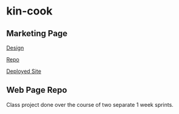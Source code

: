 # kin-cook

## Marketing Page 
[Design](https://www.figma.com/file/O81Ip5TksgFjtnm9n77cgi/Kin-Cook-(Rough-Draft)?node-id=1%3A260)

[Repo](https://github.com/isaac-gorman/marketing-page)

[Deployed Site](https://bw1-marketing-page.now.sh/)



## Web Page Repo
Class project done over the course of two separate 1 week sprints. 
